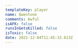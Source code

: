 ```yaml
---
templateKey: player
name: Qwentone
comments: Awful
isAFK: false
runsInGetsKilled: false
isToxic: false
date: 2022-12-04T11:45:33.613Z
---
```

